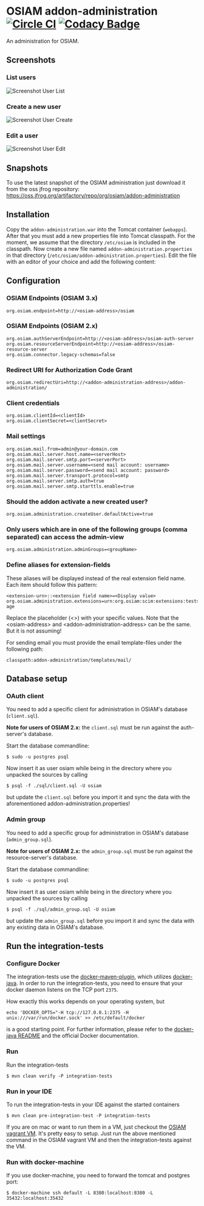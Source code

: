 # OSIAM addon-administration [![Circle CI](https://circleci.com/gh/osiam/addon-administration.svg?style=svg)](https://circleci.com/gh/osiam/addon-administration) [![Codacy Badge](https://api.codacy.com/project/badge/grade/9806775f28c74ddd80633d0a4a8e6bc3)](https://www.codacy.com/app/OSIAM/addon-administration)

An administration for OSIAM.

## Screenshots

### List users
![Screenshot User List](/docs/screenshots/user-list.png?raw=true "List users")

### Create a new user
![Screenshot User Create](/docs/screenshots/create-user.png?raw=true "Create user")

### Edit a user
![Screenshot User Edit](/docs/screenshots/edit-user.png?raw=true "Edit user")

## Snapshots

To use the latest snapshot of the OSIAM administration just download it from
the oss jfrog repository:
https://oss.jfrog.org/artifactory/repo/org/osiam/addon-administration

## Installation

Copy the `addon-administration.war` into the Tomcat container (`webapps`). After
that you must add a new properties file into Tomcat classpath. For the moment,
we assume that the directory `/etc/osiam` is included in the classpath. Now
create a new file named `addon-administration.properties` in that directory
(`/etc/osiam/addon-administration.properties`). Edit the file with an editor of
your choice and add the following content:

## Configuration

### OSIAM Endpoints (OSIAM 3.x)
    org.osiam.endpoint=http://<osiam-address>/osiam

### OSIAM Endpoints (OSIAM 2.x)
    org.osiam.authServerEndpoint=http://<osiam-address>/osiam-auth-server
    org.osiam.resourceServerEndpoint=http://<osiam-address>/osiam-resource-server
    org.osiam.connector.legacy-schemas=false

### Redirect URI for Authorization Code Grant
    org.osiam.redirectUri=http://<addon-administration-address>/addon-administration/

### Client credentials
    org.osiam.clientId=<clientId>
    org.osiam.clientSecret=<clientSecret>

### Mail settings
    org.osiam.mail.from=admin@your-domain.com
    org.osiam.mail.server.host.name=<serverHost>
    org.osiam.mail.server.smtp.port=<serverPort>
    org.osiam.mail.server.username=<send mail account: username>
    org.osiam.mail.server.password=<send mail account: password>
    org.osiam.mail.server.transport.protocol=smtp
    org.osiam.mail.server.smtp.auth=true
    org.osiam.mail.server.smtp.starttls.enable=true

### Should the addon activate a new created user?
    org.osiam.administration.createUser.defaultActive=true

### Only users which are in one of the following groups (comma separated) can access the admin-view
    org.osiam.administration.adminGroups=<groupName>

### Define aliases for extension-fields

These aliases will be displayed instead of the real extension field name. Each
item should follow this pattern:

    <extension-urn>::<extension field name>=<Display value>
    org.osiam.administration.extensions=urn:org.osiam:scim:extensions:tests::age=Your age

Replace the placeholder (&lt;&gt;) with your specific values. Note that the
&lt;osiam-address&gt; and &lt;addon-administration-address&gt; can be the same.
But it is not assuming!

For sending email you must provide the email template-files under the following
path:

    classpath:addon-administration/templates/mail/

## Database setup

### OAuth client

You need to add a specific client for administration in OSIAM's database
(`client.sql`).

**Note for users of OSIAM 2.x:** the `client.sql` must be run against the
auth-server's database.

Start the database commandline:

    $ sudo -u postgres psql

Now insert it as user osiam while being in the directory where you unpacked
the sources by calling

    $ psql -f ./sql/client.sql -U osiam

but update the `client.sql` before you import it and sync the data with the
aforementioned addon-administration.properties!

### Admin group

You need to add a specific group for administration in OSIAM's database
(`admin_group.sql`).

**Note for users of OSIAM 2.x:** the `admin_group.sql` must be run against the
resource-server's database.

Start the database commandline:

    $ sudo -u postgres psql

Now insert it as user osiam while being in the directory where you unpacked
the sources by calling

    $ psql -f ./sql/admin_group.sql -U osiam

but update the `admin_group.sql` before you import it and sync the data with
any existing data in OSIAM's database.

## Run the integration-tests

### Configure Docker

The integration-tests use the [docker-maven-plugin](https://github.com/alexec/docker-maven-plugin),
which utilizes [docker-java](https://github.com/docker-java/docker-java).
In order to run the integration-tests, you need to ensure that your docker daemon
listens on the TCP port `2375`.

How exactly this works depends on your operating system, but

    echo 'DOCKER_OPTS="-H tcp://127.0.0.1:2375 -H unix:///var/run/docker.sock' >> /etc/default/docker

is a good starting point. For further information, please refer to  the
[docker-java README](https://github.com/docker-java/docker-java#build-with-maven)
and the official Docker documentation.

### Run

Run the integration-tests

    $ mvn clean verify -P integration-tests

### Run in your IDE

To run the integration-tests in your IDE against the started containers

    $ mvn clean pre-integration-test -P integration-tests

If you are on mac or want to run them in a VM, just checkout the
[OSIAM vagrant VM](https://github.com/osiam/vagrant). It's pretty easy to setup.
Just run the above mentioned command in the OSIAM vagrant VM and then the
integration-tests against the VM.

### Run with docker-machine

If you use docker-machine, you need to forward the tomcat and postgres port:

    $ docker-machine ssh default -L 8380:localhost:8380 -L 35432:localhost:35432
